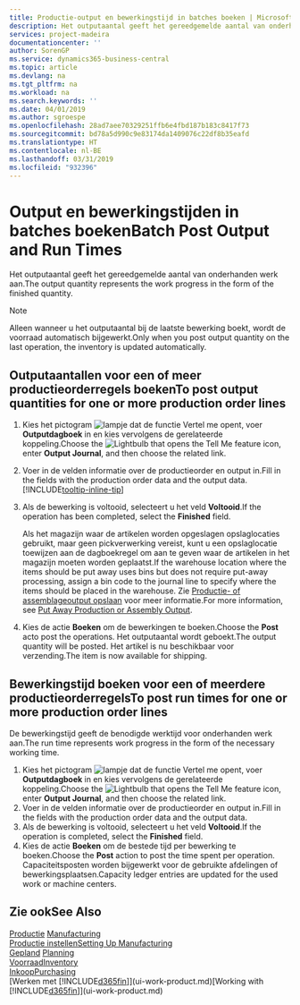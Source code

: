```yaml
---
title: Productie-output en bewerkingstijd in batches boeken | Microsoft Docs
description: Het outputaantal geeft het gereedgemelde aantal van onderhanden werk aan.
services: project-madeira
documentationcenter: ''
author: SorenGP
ms.service: dynamics365-business-central
ms.topic: article
ms.devlang: na
ms.tgt_pltfrm: na
ms.workload: na
ms.search.keywords: ''
ms.date: 04/01/2019
ms.author: sgroespe
ms.openlocfilehash: 28ad7aee70329251ffb6e4fbd187b183c8417f73
ms.sourcegitcommit: bd78a5d990c9e83174da1409076c22df8b35eafd
ms.translationtype: HT
ms.contentlocale: nl-BE
ms.lasthandoff: 03/31/2019
ms.locfileid: "932396"
---
```

# <a name="batch-post-output-and-run-times"></a><span data-ttu-id="b5662-103">Output en bewerkingstijden in batches boeken</span><span class="sxs-lookup"><span data-stu-id="b5662-103">Batch Post Output and Run Times</span></span>
<span data-ttu-id="b5662-104">Het outputaantal geeft het gereedgemelde aantal van onderhanden werk aan.</span><span class="sxs-lookup"><span data-stu-id="b5662-104">The output quantity represents the work progress in the form of the finished quantity.</span></span>  

> [!NOTE]
> <span data-ttu-id="b5662-105">Alleen wanneer u het outputaantal bij de laatste bewerking boekt, wordt de voorraad automatisch bijgewerkt.</span><span class="sxs-lookup"><span data-stu-id="b5662-105">Only when you post output quantity on the last operation, the inventory is updated automatically.</span></span>  

## <a name="to-post-output-quantities-for-one-or-more-production-order-lines"></a><span data-ttu-id="b5662-106">Outputaantallen voor een of meer productieorderregels boeken</span><span class="sxs-lookup"><span data-stu-id="b5662-106">To post output quantities for one or more production order lines</span></span>
1. <span data-ttu-id="b5662-107">Kies het pictogram ![lampje dat de functie Vertel me opent](media/ui-search/search_small.png "Vertel me wat u wilt doen"), voer **Outputdagboek** in en kies vervolgens de gerelateerde koppeling.</span><span class="sxs-lookup"><span data-stu-id="b5662-107">Choose the ![Lightbulb that opens the Tell Me feature](media/ui-search/search_small.png "Tell me what you want to do") icon, enter **Output Journal**, and then choose the related link.</span></span>  
2. <span data-ttu-id="b5662-108">Voer in de velden informatie over de productieorder en output in.</span><span class="sxs-lookup"><span data-stu-id="b5662-108">Fill in the fields with the production order data and the output data.</span></span> [!INCLUDE[tooltip-inline-tip](includes/tooltip-inline-tip_md.md)]
3. <span data-ttu-id="b5662-109">Als de bewerking is voltooid, selecteert u het veld **Voltooid**.</span><span class="sxs-lookup"><span data-stu-id="b5662-109">If the operation has been completed, select the **Finished** field.</span></span>  

    <span data-ttu-id="b5662-110">Als het magazijn waar de artikelen worden opgeslagen opslaglocaties gebruikt, maar geen pickverwerking vereist, kunt u  een opslaglocatie toewijzen aan de dagboekregel om aan te geven waar de artikelen in het magazijn moeten worden geplaatst.</span><span class="sxs-lookup"><span data-stu-id="b5662-110">If the warehouse location where the items should be put away uses bins but does not require put-away processing,  assign a bin code to the journal line to specify where the items should be placed in the warehouse.</span></span> <span data-ttu-id="b5662-111">Zie [Productie- of assemblageoutput opslaan](warehouse-how-to-put-away-production-output.md) voor meer informatie.</span><span class="sxs-lookup"><span data-stu-id="b5662-111">For more information, see [Put Away Production or Assembly Output](warehouse-how-to-put-away-production-output.md).</span></span>  

4. <span data-ttu-id="b5662-112">Kies de actie **Boeken** om de bewerkingen te boeken.</span><span class="sxs-lookup"><span data-stu-id="b5662-112">Choose the **Post** acto post the operations.</span></span> <span data-ttu-id="b5662-113">Het outputaantal wordt geboekt.</span><span class="sxs-lookup"><span data-stu-id="b5662-113">The output quantity will be posted.</span></span> <span data-ttu-id="b5662-114">Het artikel is nu beschikbaar voor verzending.</span><span class="sxs-lookup"><span data-stu-id="b5662-114">The item is now available for shipping.</span></span>  

## <a name="to-post-run-times-for-one-or-more-production-order-lines"></a><span data-ttu-id="b5662-115">Bewerkingstijd boeken voor een of meerdere productieorderregels</span><span class="sxs-lookup"><span data-stu-id="b5662-115">To post run times for one or more production order lines</span></span>
<span data-ttu-id="b5662-116">De bewerkingstijd geeft de benodigde werktijd voor onderhanden werk aan.</span><span class="sxs-lookup"><span data-stu-id="b5662-116">The run time represents work progress in the form of the necessary working time.</span></span>    

1.  <span data-ttu-id="b5662-117">Kies het pictogram ![lampje dat de functie Vertel me opent](media/ui-search/search_small.png "Vertel me wat u wilt doen"), voer **Outputdagboek** in en kies vervolgens de gerelateerde koppeling.</span><span class="sxs-lookup"><span data-stu-id="b5662-117">Choose the ![Lightbulb that opens the Tell Me feature](media/ui-search/search_small.png "Tell me what you want to do") icon, enter **Output Journal**, and then choose the related link.</span></span>  
2. <span data-ttu-id="b5662-118">Voer in de velden informatie over de productieorder en output in.</span><span class="sxs-lookup"><span data-stu-id="b5662-118">Fill in the fields with the production order data and the output data.</span></span>  
3.  <span data-ttu-id="b5662-119">Als de bewerking is voltooid, selecteert u het veld **Voltooid**.</span><span class="sxs-lookup"><span data-stu-id="b5662-119">If the operation is completed, select the **Finished** field.</span></span>  
4. <span data-ttu-id="b5662-120">Kies de actie **Boeken** om de bestede tijd per bewerking te boeken.</span><span class="sxs-lookup"><span data-stu-id="b5662-120">Choose the **Post** action to post the time spent per operation.</span></span> <span data-ttu-id="b5662-121">Capaciteitsposten worden bijgewerkt voor de gebruikte afdelingen of bewerkingsplaatsen.</span><span class="sxs-lookup"><span data-stu-id="b5662-121">Capacity ledger entries are updated for the used work or machine centers.</span></span>

## <a name="see-also"></a><span data-ttu-id="b5662-122">Zie ook</span><span class="sxs-lookup"><span data-stu-id="b5662-122">See Also</span></span>  
<span data-ttu-id="b5662-123">[Productie](production-manage-manufacturing.md)  </span><span class="sxs-lookup"><span data-stu-id="b5662-123">[Manufacturing](production-manage-manufacturing.md)  </span></span>  
[<span data-ttu-id="b5662-124">Productie instellen</span><span class="sxs-lookup"><span data-stu-id="b5662-124">Setting Up Manufacturing</span></span>](production-configure-production-processes.md)  
<span data-ttu-id="b5662-125">[Gepland](production-planning.md)    </span><span class="sxs-lookup"><span data-stu-id="b5662-125">[Planning](production-planning.md)    </span></span>  
[<span data-ttu-id="b5662-126">Voorraad</span><span class="sxs-lookup"><span data-stu-id="b5662-126">Inventory</span></span>](inventory-manage-inventory.md)  
[<span data-ttu-id="b5662-127">Inkoop</span><span class="sxs-lookup"><span data-stu-id="b5662-127">Purchasing</span></span>](purchasing-manage-purchasing.md)  
<span data-ttu-id="b5662-128">[Werken met [!INCLUDE[d365fin](includes/d365fin_md.md)]](ui-work-product.md)</span><span class="sxs-lookup"><span data-stu-id="b5662-128">[Working with [!INCLUDE[d365fin](includes/d365fin_md.md)]](ui-work-product.md)</span></span>
